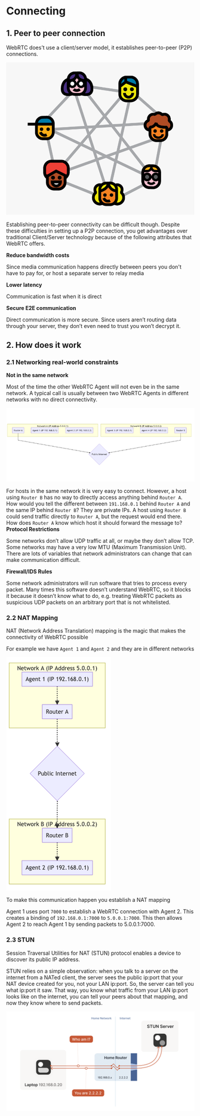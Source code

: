 # Connecting

## 1. Peer to peer connection

WebRTC does’t use a client/server model, it establishes peer-to-peer (P2P) connections. 

![](../../assets/images/webrtc/p2p.png)

Establishing peer-to-peer connectivity can be difficult though. Despite these difficulties in setting up a P2P connection, you get advantages over traditional Client/Server technology because of the following attributes that WebRTC offers.

**Reduce bandwidth costs**

Since media communication happens directly between peers you don't have to pay for, or host a separate server to relay media

**Lower latency**

Communication is fast when it is direct

**Secure E2E communication**

Direct communication is more secure. Since users aren’t routing data through your server, they don’t even need to trust you won’t decrypt it.

## 2. How does it work

### 2.1 Networking real-world constraints

**Not in the same network**

Most of the time the other WebRTC Agent will not even be in the same network. A typical call is usually between two WebRTC Agents in different networks with no direct connectivity.

![](../../assets/images/webrtc/two_networks.png)

For hosts in the same network it is very easy to connect. However, a host using `Router B` has no way to directly access anything behind `Router A`. How would you tell the different between `191.168.0.1` behind `Router A` and the same IP behind `Router B`? They are private IPs. A host using `Router B` could send traffic directly to `Router A`, but the request would end there. How does `Router A` know which host it should forward the message to?
**Protocol Restrictions**

Some networks don’t allow UDP traffic at all, or maybe they don’t allow TCP. Some networks may have a very low MTU (Maximum Transmission Unit). There are lots of variables that network administrators can change that can make communication difficult.

**Firewall/IDS Rules**

Some network administrators will run software that tries to process every packet. Many times this software doesn’t understand WebRTC, so it blocks it because it doesn’t know what to do, e.g. treating WebRTC packets as suspicious UDP packets on an arbitrary port that is not whitelisted.

### 2.2 NAT Mapping

NAT (Network Address Translation) mapping is the magic that makes the connectivity of WebRTC possible

For example we have `Agent 1` and `Agent 2` and they are in different networks

![](../../assets/images/webrtc/nat_mapping.png)

To make this communication happen you establish a NAT mapping

Agent 1 uses port `7000` to establish a WebRTC connection with Agent 2. This creates a binding of `192.168.0.1:7000` to `5.0.0.1:7000`. This then allows Agent 2 to reach Agent 1 by sending packets to 5.0.0.1:7000.

### 2.3 STUN

Session Traversal Utilities for NAT (STUN) protocol enables a device to discover its public IP address.

STUN relies on a simple observation: when you talk to a server on the internet from a NATed client, the server sees the public ip:port that your NAT device created for you, not your LAN ip:port. So, the server can tell you what ip:port it saw. That way, you know what traffic from your LAN ip:port looks like on the internet, you can tell your peers about that mapping, and now they know where to send packets.

![](../../assets/images/webrtc/stun.png)

